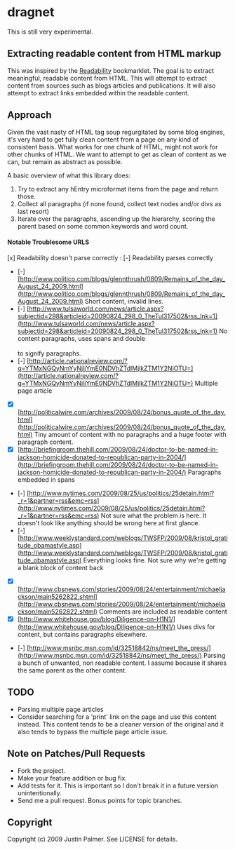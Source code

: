 # dragnet
This is still very experimental.  


## Extracting readable content from HTML markup
This was inspired by the [Readability](http://lab.arc90.com/experiments/readability/) bookmarklet. 
The goal is to extract meaningful, readable content from HTML.  This will attempt to 
extract content from sources such as blogs articles and publications.  It will also attempt to 
extract links embedded within the readable content.


## Approach
Given the vast nasty of HTML tag soup regurgitated by some blog engines, it's very 
hard to get fully clean content from a page on any kind of consistent basis.  What works for one 
chunk of HTML, might not work for other chunks of HTML.  We want to attempt to get as clean of 
content as we can, but remain as abstract as possible.

A basic overview of what this library does:

1. Try to extract any hEntry microformat items from the page and return those.
2. Collect all paragraphs (if none found, collect text nodes and/or divs as last resort)
3. Iterate over the paragraphs, ascending up the hierarchy, scoring the parent based on 
   some common keywords and word count.

  
#### Notable Troublesome URLS
[x] Readability doesn't parse correctly : [-] Readability parses correctly

* [-] [http://www.politico.com/blogs/glennthrush/0809/Remains_of_the_day_August_24_2009.html](http://www.politico.com/blogs/glennthrush/0809/Remains_of_the_day_August_24_2009.html)
      Short content, invalid lines.
* [-] [http://www.tulsaworld.com/news/article.aspx?subjectid=298&articleid=20090824_298_0_TheTul317502&rss_lnk=1](http://www.tulsaworld.com/news/article.aspx?subjectid=298&articleid=20090824_298_0_TheTul317502&rss_lnk=1)
      No content paragraphs, uses spans and double <br /><br /> to signify paragraphs.
* [-] [http://article.nationalreview.com/?q=YTMxNGQyNmYyNjljYmE0NDVhZTdlMjlkZTM1Y2NiOTU=](http://article.nationalreview.com/?q=YTMxNGQyNmYyNjljYmE0NDVhZTdlMjlkZTM1Y2NiOTU=)
      Multiple page article
* [x] [http://politicalwire.com/archives/2009/08/24/bonus_quote_of_the_day.html](http://politicalwire.com/archives/2009/08/24/bonus_quote_of_the_day.html)
      Tiny amount of content with no paragraphs and a huge footer with paragraph content.
* [x] [http://briefingroom.thehill.com/2009/08/24/doctor-to-be-named-in-jackson-homicide-donated-to-republican-party-in-2004/](http://briefingroom.thehill.com/2009/08/24/doctor-to-be-named-in-jackson-homicide-donated-to-republican-party-in-2004/)
      Paragraphs embedded in spans
* [-] [http://www.nytimes.com/2009/08/25/us/politics/25detain.html?_r=1&partner=rss&emc=rss](http://www.nytimes.com/2009/08/25/us/politics/25detain.html?_r=1&partner=rss&emc=rss)
      Not sure what the problem is here.  It doesn't look like anything should be wrong here 
      at first glance.
* [-] [http://www.weeklystandard.com/weblogs/TWSFP/2009/08/kristol_gratitude_obamastyle.asp](http://www.weeklystandard.com/weblogs/TWSFP/2009/08/kristol_gratitude_obamastyle.asp)
      Everything looks fine.  Not sure why we're getting a blank block of content back
* [x] [http://www.cbsnews.com/stories/2009/08/24/entertainment/michaeljackson/main5262822.shtml](http://www.cbsnews.com/stories/2009/08/24/entertainment/michaeljackson/main5262822.shtml)
      Comments are included as readable content
* [x] [http://www.whitehouse.gov/blog/Diligence-on-H1N1/](http://www.whitehouse.gov/blog/Diligence-on-H1N1/)
      Uses divs for content, but contains paragraphs elsewhere.
* [-] [http://www.msnbc.msn.com/id/32518842/ns/meet_the_press/](http://www.msnbc.msn.com/id/32518842/ns/meet_the_press/)
      Parsing a bunch of unwanted, non readable content. I assume because it shares the same
      parent as the other content.
      
## TODO
* Parsing multiple page articles
* Consider searching for a 'print' link on the page and use this content instead.  This content 
  tends to be a cleaner version of the original and it also tends to bypass the multiple page 
  article issue.
  
## Note on Patches/Pull Requests
* Fork the project.
* Make your feature addition or bug fix.
* Add tests for it. This is important so I don't break it in a future version unintentionally.
* Send me a pull request. Bonus points for topic branches.


## Copyright
Copyright (c) 2009 Justin Palmer. See LICENSE for details.
